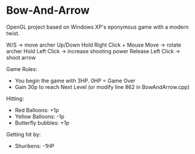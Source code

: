 # Bow-And-Arrow
OpenGL project based on Windows XP's eponymous game with a modern twist.


W/S -> move archer Up/Down
Hold Right Click + Mouse Move -> rotate archer
Hold Left Click -> increase shooting power
Release Left Click -> shoot arrow

Game Rules:
- You begin the game with 3HP. 0HP = Game Over
- Gain 30p to reach Next Level (or modify line 862 in BowAndArrow.cpp)

Hitting:
- Red Balloons: +1p
- Yellow Balloons: -1p
- Butterfly bubbles: +1p

Getting hit by:
- Shurikens: -1HP



